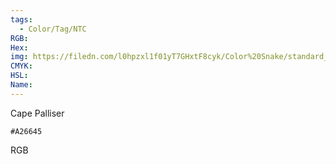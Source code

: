 ```yaml
---
tags:
  - Color/Tag/NTC
RGB:
Hex:
img: https://filedn.com/l0hpzxl1f01yT7GHxtF8cyk/Color%20Snake/standard_csv_to_svg//A26645.svg
CMYK:
HSL:
Name:
---
```

Cape Palliser
```palette
#A26645
```
RGB

